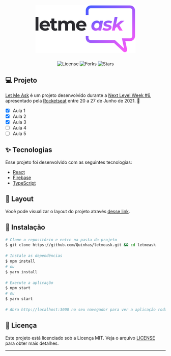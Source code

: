 <h1 align="center">
    <img alt="letmeask" title="letmeask" src=".github/logo.svg" />
</h1>

<p align="center">
  <img  src="https://img.shields.io/static/v1?label=license&message=MIT&color=5965E0&labelColor=121214" alt="License">
  
  <img src="https://img.shields.io/github/forks/Quinhas/letmeask?label=forks&message=MIT&color=5965E0&labelColor=121214" alt="Forks">

  <img src="https://img.shields.io/github/stars/Quinhas/letmeask?label=stars&message=MIT&color=5965E0&labelColor=121214" alt="Stars">
</p>

## 💻 Projeto

[Let Me Ask](https://podcastr-quinhas.vercel.app/) é um projeto desenvolvido durante a [Next Level Week #6](https://nextlevelweek.com/), apresentado pela [Rocketseat](https://rocketseat.com.br) entre 20 a 27 de Junho de 2021. 💜

- [x] Aula 1
- [x] Aula 2
- [x] Aula 3
- [ ] Aula 4
- [ ] Aula 5

## ✨ Tecnologias

Esse projeto foi desenvolvido com as seguintes tecnologias:

- [React](https://reactjs.org)
- [Firebase](https://firebase.google.com/)
- [TypeScript](https://www.typescriptlang.org/)

## 🔖 Layout

Você pode visualizar o layout do projeto através [desse link](https://www.figma.com/file/KkDNwDEoTwHUAVvkUMHZyP/Letmeask).

## 🚀 Instalação

```bash
# Clone o repositório e entre na pasta do projeto
$ git clone https://github.com/Quinhas/letmeask.git && cd letmeask

# Instale as dependências
$ npm install
# ou
$ yarn install

# Execute a aplicação
$ npm start
# ou
$ yarn start

# Abra http://localhost:3000 no seu navegador para ver a aplicação rodando!
```

## 📝 Licença

Este projeto está licenciado sob a Licença MIT. Veja o arquivo [LICENSE](LICENSE) para obter mais detalhes.

---